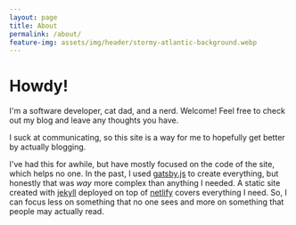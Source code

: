 ```yaml
---
layout: page
title: About
permalink: /about/
feature-img: assets/img/header/stormy-atlantic-background.webp
---
```


# Howdy!

I'm a software developer, cat dad, and a nerd. Welcome! Feel free to check out my blog and leave any thoughts you have.

I suck at communicating, so this site is a way for me to hopefully get better by actually blogging.

I've had this for awhile, but have mostly focused on the code of the site, which helps no one. In the past, I used [gatsby.js](https://www.gatsbyjs.com/) to create everything, but honestly that was *way* more
complex than anything I needed. A static site created with [jekyll](https://jekyllrb.com/) deployed on
top of [netlify](https://www.netlify.com/) covers everything I need. So, I can focus less on something that no one sees and more on something that people may actually read.